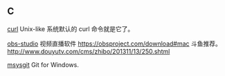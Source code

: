 C
-------------

[curl](https://github.com/Ju2ender/curl)
Unix-like 系统默认的 curl 命令就是它了。

[obs-studio](https://github.com/Ju2ender/obs-studio)
视频直播软件 https://obsproject.com/download#mac
斗鱼推荐。 http://www.douyutv.com/cms/zhibo/201311/13/250.shtml

[msysgit](https://github.com/Ju2ender/msysgit)
Git for Windows.
